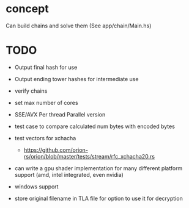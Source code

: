 # concept

Can build chains and solve them (See app/chain/Main.hs)

# TODO

* Output final hash for use
* Output ending tower hashes for intermediate use
* verify chains
* set max number of cores

* SSE/AVX Per thread Parallel version

* test case to compare calculated num bytes with encoded bytes 
* test vectors for xchacha
    - https://github.com/orion-rs/orion/blob/master/tests/stream/rfc_xchacha20.rs

* can write a gpu shader implementation for many different platform support (amd, intel integrated, even nvidia)

* windows support

* store original filename in TLA file for option to use it for decryption


